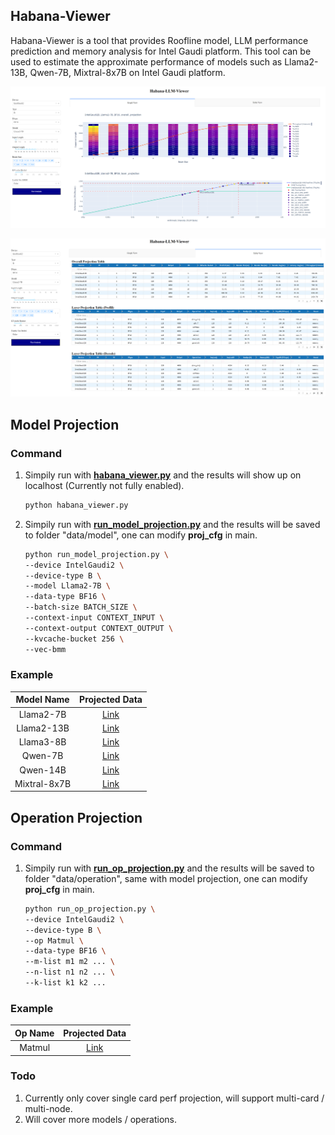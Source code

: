 ## Habana-Viewer
Habana-Viewer is a tool that provides Roofline model, LLM performance prediction and memory analysis for Intel Gaudi platform. This tool can be used to estimate the approximate performance of models such as Llama2-13B, Qwen-7B, Mixtral-8x7B on Intel Gaudi platform.

![dashboard graph](./data/example_dashboard_graph.png)

![dashboard table](./data/example_dashboard_table.png)

## Model Projection
### Command
1. Simpily run with **[habana_viewer.py](./habana_viewer.py)** and the results will show up on localhost (Currently not fully enabled).
    ```sh
    python habana_viewer.py
    ```
2. Simpily run with **[run_model_projection.py](./run_model_projection.py)** and the results will be saved to folder "data/model", one can modify **proj_cfg** in main.
    ```sh
    python run_model_projection.py \
    --device IntelGaudi2 \
    --device-type B \
    --model Llama2-7B \
    --data-type BF16 \
    --batch-size BATCH_SIZE \
    --context-input CONTEXT_INPUT \
    --context-output CONTEXT_OUTPUT \
    --kvcache-bucket 256 \
    --vec-bmm
    ```
<!-- 3. Run with jupyter notebook: **run_projection.ipynb** for simpily visualization. -->

### Example
|Model Name|Projected Data|
|:------:|:------:|
|Llama2-7B|[Link](./data/model/Llama2-7B/)|
|Llama2-13B|[Link](./data/model/Llama2-13B/)|
|Llama3-8B|[Link](./data/model/Llama3-8B/)|
|Qwen-7B|[Link](./data/model/Qwen-7B/)|
|Qwen-14B|[Link](./data/model/Qwen-14B/)|
|Mixtral-8x7B|[Link](./data/model/Mixtral-8x7B/)|

<!-- ##### Llama3-8B
- Overall Projection (
    [Details](./data/model/Llama3-8B/IntelGaudi2C_overall_projection.csv)
) /
Attn (
    [Prefill_QK](./data/model/Llama3-8B/IntelGaudi2B_pp1_tp1_BF16_prefill_attn_qk_projection.csv) /
    [Decode_QK](./data/model/Llama3-8B/IntelGaudi2B_pp1_tp1_BF16_decode_attn_qk_projection.csv) /
    [Prefill_SV](./data/model/Llama3-8B/IntelGaudi2B_pp1_tp1_BF16_prefill_attn_sv_projection.csv) /
    [Decode_SV](./data/model/Llama3-8B/IntelGaudi2B_pp1_tp1_BF16_decode_attn_sv_projection.csv)
) /
FFN (
    [Prefill](./data/model/Llama3-8B/IntelGaudi2B_pp1_tp1_BF16_prefill_ffn_up_projection.csv) /
    [Decode](./data/model/Llama3-8B/IntelGaudi2B_pp1_tp1_BF16_decode_ffn_up_projection.csv)
)
![Llama3-8B Overall Projection](./data/model/Llama3-8B/IntelGaudi2B_pp1_tp1_overall_projection.png)

##### Llama2-13B
- Overall Projection (
    [Details](./data/model/Llama2-13B/IntelGaudi2C_overall_projection.csv)
) /
Attn (
    [Prefill_QK](./data/model/Llama2-13B/IntelGaudi2B_pp1_tp1_BF16_prefill_attn_qk_projection.csv) /
    [Decode_QK](./data/model/Llama2-13B/IntelGaudi2B_pp1_tp1_BF16_decode_attn_qk_projection.csv) /
    [Prefill_SV](./data/model/Llama2-13B/IntelGaudi2B_pp1_tp1_BF16_prefill_attn_sv_projection.csv) /
    [Decode_SV](./data/model/Llama2-13B/IntelGaudi2B_pp1_tp1_BF16_decode_attn_sv_projection.csv)
) /
FFN (
    [Prefill](./data/model/Llama2-13B/IntelGaudi2B_pp1_tp1_BF16_prefill_ffn_up_projection.csv) /
    [Decode](./data/model/Llama2-13B/IntelGaudi2B_pp1_tp1_BF16_decode_ffn_up_projection.csv)
)
![Llama2-13B Overall Projection](./data/model/Llama2-13B/IntelGaudi2B_pp1_tp1_overall_projection.png)

##### Qwen-7B
- Overall Projection (
    [Details](./data/model/Qwen-7B/IntelGaudi2B_overall_projection.csv)
) /
Attn (
    [Prefill_QK](./data/model/Qwen-7B/IntelGaudi2B_pp1_tp1_BF16_prefill_attn_qk_projection.csv) /
    [Decode_QK](./data/model/Qwen-7B/IntelGaudi2B_pp1_tp1_BF16_decode_attn_qk_projection.csv) /
    [Prefill_SV](./data/model/Qwen-7B/IntelGaudi2B_pp1_tp1_BF16_prefill_attn_sv_projection.csv) /
    [Decode_SV](./data/model/Qwen-7B/IntelGaudi2B_pp1_tp1_BF16_decode_attn_sv_projection.csv)
) /
FFN(
    [Prefill](./data/model/Qwen-7B/IntelGaudi2B_pp1_tp1_BF16_prefill_ffn_up_projection.csv) /
    [Decode](./data/model/Qwen-7B/IntelGaudi2B_pp1_tp1_BF16_decode_ffn_up_projection.csv)
)
![Qwen-7B Overall Projection](./data/model/Qwen-7B/IntelGaudi2B_pp1_tp1_overall_projection.png)

##### Mixtral-8x7B
- Overall Projection (
    [Details](./data/model/Mixtral-8x7B/IntelGaudi2B_overall_projection.csv)
) /
Attn (
    [Prefill_QK](./data/model/Mixtral-8x7B/IntelGaudi2B_pp1_tp1_BF16_prefill_attn_qk_projection.csv) /
    [Decode_QK](./data/model/Mixtral-8x7B/IntelGaudi2B_pp1_tp1_BF16_decode_attn_qk_projection.csv) /
    [Prefill_SV](./data/model/Mixtral-8x7B/IntelGaudi2B_pp1_tp1_BF16_prefill_attn_sv_projection.csv) /
    [Decode_SV](./data/model/Mixtral-8x7B/IntelGaudi2B_pp1_tp1_BF16_decode_attn_sv_projection.csv)
) /
FFN (
    [Prefill](./data/model/Mixtral-8x7B/IntelGaudi2B_pp1_tp1_BF16_prefill_ffn_up_projection.csv) /
    [Decode](./data/model/Mixtral-8x7B/IntelGaudi2B_pp1_tp1_BF16_decode_ffn_up_projection.csv)
)
![Mixtral-8x7B Overall Projection](./data/model/Mixtral-8x7B/IntelGaudi2B_pp1_tp1_overall_projection.png) -->

## Operation Projection
### Command
1. Simpily run with **[run_op_projection.py](./run_op_projection.py)** and the results will be saved to folder "data/operation", same with model projection, one can modify **proj_cfg** in main.
    ```sh
    python run_op_projection.py \
    --device IntelGaudi2 \
    --device-type B \
    --op Matmul \
    --data-type BF16 \
    --m-list m1 m2 ... \
    --n-list n1 n2 ... \
    --k-list k1 k2 ...
    ```

### Example
|Op Name|Projected Data|
|:------:|:------:|
|Matmul|[Link](./data/operation/Matmul/)|

### Todo
1. Currently only cover single card perf projection, will support multi-card / multi-node.
2. Will cover more models / operations.